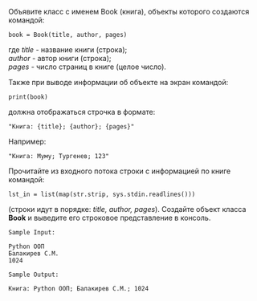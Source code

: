 Объявите класс с именем Book (книга), объекты которого создаются командой:

`book = Book(title, author, pages)`

где _title_ - название книги (строка);  
_author_ - автор книги (строка);  
_pages_ - число страниц в книге (целое число).

Также при выводе информации об объекте на экран командой:

`print(book)`

должна отображаться строчка в формате:

`"Книга: {title}; {author}; {pages}"`

Например:

`"Книга: Муму; Тургенев; 123"`

Прочитайте из входного потока строки с информацией по книге командой:

```
lst_in = list(map(str.strip, sys.stdin.readlines()))
```

(строки идут в порядке: _title, author, pages_). Создайте объект класса **Book** и выведите его строковое представление в консоль.

```
Sample Input:

Python ООП
Балакирев С.М.
1024

Sample Output:

Книга: Python ООП; Балакирев С.М.; 1024
```
